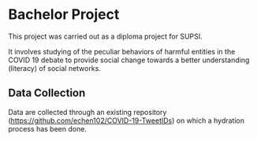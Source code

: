 # Bachelor Project

This project was carried out as a diploma project for SUPSI.

It involves studying of the peculiar behaviors of harmful entities in the COVID 19 debate to provide social change towards a better understanding (literacy) of social networks. 

## Data Collection

Data are collected through an existing repository (https://github.com/echen102/COVID-19-TweetIDs) on which a hydration process has been done.


